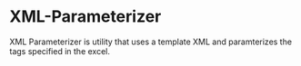# XML-Parameterizer
XML Parameterizer is utility that uses a template XML and paramterizes the tags specified in the excel.
